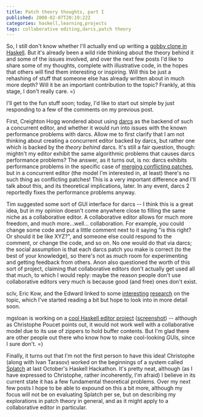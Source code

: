 ```yaml
---
title: Patch theory thoughts, part I
published: 2008-02-07T20:19:22Z
categories: haskell,learning,projects
tags: collaborative editing,darcs,patch theory
---
```


So, I still don't know whether I'll actually end up writing a <a href="http://byorgey.wordpress.com/2008/02/04/gobby-haskell-and-patch-theory/">gobby clone in Haskell</a>.  But it's already been a wild ride thinking about the theory behind it and some of the issues involved, and over the next few posts I'd like to share some of my thoughts, complete with illustrative code, in the hopes that others will find them interesting or inspiring. Will this be just a rehashing of stuff that someone else has already written about in much more depth?  Will it be an important contribution to the topic?  Frankly, at this stage, I don't really care. =)

I'll get to the fun stuff soon; today, I'd like to start out simple by just responding to a few of the comments on my previous post.

First, Creighton Hogg wondered about using <a href="http://darcs.net/">darcs</a> as the backend of such a concurrent editor, and whether it would run into issues with the known performance problems with darcs.  Allow me to first clarify that I am not thinking about creating a concurrent editor backed by darcs, but rather one which is backed by the <i>theory behind</i> darcs.  It's still a fair question, though: mightn't my editor exhibit the same algorithmic problems that causes darcs performance problems?  The answer, as it turns out, is no: darcs exhibits performance problems in the specific case of <a href="http://wiki.darcs.net/DarcsWiki/ConflictsFAQ#head-882e1bd93393425e47d1699ed72f9c4053f75ef2">merging conflicting patches</a>, but in a concurrent editor (the model I'm interested in, at least) there's no such thing as conflicting patches!  This is a very important difference and I'll talk about this, and its theoretical implications, later.  In any event, darcs 2 reportedly fixes the performance problems anyway.

Tim suggested some sort of GUI interface for darcs -- I think this is a great idea, but in my opinion doesn't come anywhere close to filling the same niche as a collaborative editor.  A collaborative editor allows for much more freedom, and much more...well... collaboration.  For example, you could change some code and put a little comment next to it saying "is this right? Or should it be like XYZ?", and someone else could respond to the comment, or change the code, and so on.  No one would do that via darcs; the social assumption is that each darcs patch you make is correct (to the best of your knowledge), so there's not as much room for experimenting and getting feedback from others.  Anon also questioned the worth of this sort of project, claiming that collaborative editors don't actually get used all that much, to which I would reply: maybe the reason people don't use collaborative editors very much is because good (and free) ones don't exist.

sclv, Eric Kow, and the Edward linked to some <a href="http://en.wikipedia.org/wiki/Operational_transformation">interesting</a> <a href="http://cs-people.bu.edu/dgd/thesis/original_paper.html">research</a> on the topic, which I've started reading a bit but hope to look into in more detail soon.  

mgsloan is working on a <a href="http://mgsloan.nfshost.com/darcs/haskroom/">cool Haskell editor project</a> (<a href="http://mgsloan.nfshost.com/haskroom.png">screenshot</a>) -- although as Christophe Poucet points out, it would not work well with a collaborative model due to its use of zippers to hold buffer contents.  But I'm glad there are other people out there who know how to make cool-looking GUIs, since I sure don't. =)

Finally, it turns out that I'm not the first person to have this idea!  Christophe (along with Ivan Tarasov) worked on the beginnings of a system called <a href="http://code.haskell.org/splatch/">Splatch</a> at last October's Haskell Hackathon.  It's pretty neat, although (as I have expressed to Christophe, rather incoherently, I'm afraid) I believe in its current state it has a few fundamental theoretical problems.  Over my next few posts I hope to be able to expound on this a bit more, although my focus will not be on evaluating Splatch per se, but on describing my explorations in patch theory in general, and as it might apply to a collaborative editor in particular.

